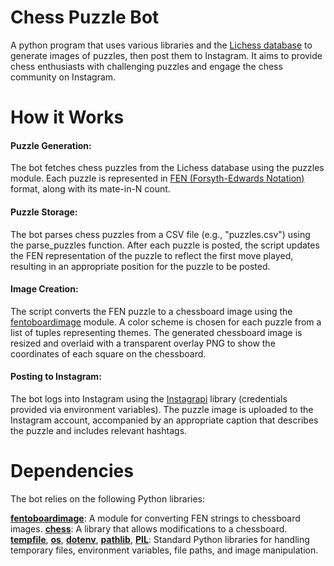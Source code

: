 # Chess Puzzle Bot
A python program that uses various libraries and the [Lichess database](https://lichess.org/) to generate images of puzzles, then post them to Instagram. It aims to provide chess enthusiasts with challenging puzzles and engage the chess community on Instagram.

# How it Works
#### Puzzle Generation: 
The bot fetches chess puzzles from the Lichess database using the puzzles module. Each puzzle is represented in [FEN (Forsyth-Edwards Notation)](https://en.wikipedia.org/wiki/Forsyth%E2%80%93Edwards_Notation) format, along with its mate-in-N count.
#### Puzzle Storage:
The bot parses chess puzzles from a CSV file (e.g., "puzzles.csv") using the parse_puzzles function. After each puzzle is posted, the script updates the FEN representation of the puzzle to reflect the first move played, resulting in an appropriate position for the puzzle to be posted.
#### Image Creation:
The script converts the FEN puzzle to a chessboard image using the [fentoboardimage](https://pypi.org/project/fentoboardimage/) module. A color scheme is chosen for each puzzle from a list of tuples representing themes. The generated chessboard image is resized and overlaid with a transparent overlay PNG to show the coordinates of each square on the chessboard.
#### Posting to Instagram:
The bot logs into Instagram using the [Instagrapi](https://adw0rd.github.io/instagrapi/) library (credentials provided via environment variables). The puzzle image is uploaded to the Instagram account, accompanied by an appropriate caption that describes the puzzle and includes relevant hashtags.

# Dependencies
The bot relies on the following Python libraries:

[**fentoboardimage**](https://pypi.org/project/fentoboardimage/): A module for converting FEN strings to chessboard images.
[**chess**](https://python-chess.readthedocs.io/en/latest/): A library that allows modifications to a chessboard.
[**tempfile**](https://docs.python.org/3/library/tempfile.html), [**os**](https://docs.python.org/3/library/os.html), [**dotenv**](https://pypi.org/project/python-dotenv/), [**pathlib**](https://docs.python.org/3/library/pathlib.html), [**PIL**](https://pypi.org/project/Pillow/): Standard Python libraries for handling temporary files, environment variables, file paths, and image manipulation.
